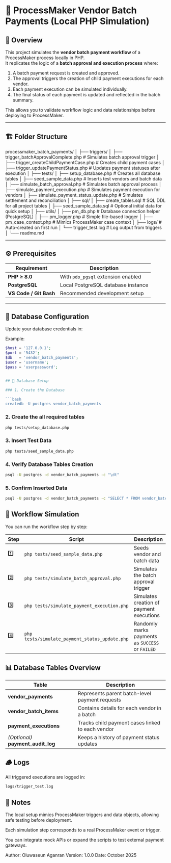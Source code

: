 # 🧾 ProcessMaker Vendor Batch Payments (Local PHP Simulation)

## 📘 Overview
This project simulates the **vendor batch payment workflow** of a ProcessMaker process locally in PHP.  
It replicates the logic of a **batch approval and execution process** where:

1. A batch payment request is created and approved.
2. The approval triggers the creation of child payment executions for each vendor.
3. Each payment execution can be simulated individually.
4. The final status of each payment is updated and reflected in the batch summary.

This allows you to validate workflow logic and data relationships before deploying to ProcessMaker.

---

## 🏗 Folder Structure

processmaker_batch_payments/
│
├── triggers/
│ ├── trigger_batchApprovalComplete.php # Simulates batch approval trigger
│ ├── trigger_createChildPaymentCase.php # Creates child payment cases
│ ├── trigger_updatePaymentStatus.php # Updates payment statuses after execution
│
├── tests/
│ ├── setup_database.php # Creates all database tables
│ ├── seed_sample_data.php # Inserts test vendors and batch data
│ ├── simulate_batch_approval.php # Simulates batch approval process
│ ├── simulate_payment_execution.php # Simulates payment execution for vendors
│ ├── simulate_payment_status_update.php # Simulates settlement and reconciliation
│
├── sql/
│ ├── create_tables.sql # SQL DDL for all project tables
│ ├── seed_sample_data.sql # Optional initial data for quick setup
│
├── utils/
│ ├── pm_db.php # Database connection helper (PostgreSQL)
│ ├── pm_logger.php # Simple file-based logger
│ ├── pm_case_context.php # Mimics ProcessMaker case context
│
├── logs/ # Auto-created on first run
│ └── trigger_test.log # Log output from triggers
│
└── readme.md


---

## ⚙️ Prerequisites

| Requirement | Description |
|--------------|-------------|
| **PHP ≥ 8.0** | With `pdo_pgsql` extension enabled |
| **PostgreSQL** | Local PostgreSQL database instance |
| **VS Code / Git Bash** | Recommended development setup |

---

## 🧩 Database Configuration

Update your database credentials in:


Example:
```php
$host = '127.0.0.1';
$port = '5432';
$db   = 'vendor_batch_payments';
$user = 'username';
$pass = 'userpassword';


## 🧱 Database Setup

### 1. Create the Database

```bash
createdb -U postgres vendor_batch_payments
```

### 2. Create the all required tables

```bash
php tests/setup_database.php
```

### 3. Insert Test Data

```bash
php tests/seed_sample_data.php
```

### 4. Verify Database Tables Creation

```bash
psql -U postgres -d vendor_batch_payments -c "\dt"
```

### 5. Confirm Inserted Data

```bash
psql -U postgres -d vendor_batch_payments -c "SELECT * FROM vendor_batch_items LIMIT 5;"
```


## 🔁 Workflow Simulation

You can run the workflow step by step:

| Step | Script                                         | Description                                      |
| ---- | ---------------------------------------------- | ------------------------------------------------ |
| 1️⃣  | `php tests/seed_sample_data.php`               | Seeds vendor and batch data                      |
| 2️⃣  | `php tests/simulate_batch_approval.php`        | Simulates the batch approval trigger             |
| 3️⃣  | `php tests/simulate_payment_execution.php`     | Simulates creation of payment executions         |
| 4️⃣  | `php tests/simulate_payment_status_update.php` | Randomly marks payments as `SUCCESS` or `FAILED` |

## 📊 Database Tables Overview

| Table                              | Description                                      |
| ---------------------------------- | ------------------------------------------------ |
| **vendor_payments**                | Represents parent batch-level payment requests   |
| **vendor_batch_items**             | Contains details for each vendor in a batch      |
| **payment_executions**             | Tracks child payment cases linked to each vendor |
| *(Optional)* **payment_audit_log** | Keeps a history of payment status updates        |


## 🪵 Logs

All triggered executions are logged in:
```bash
logs/trigger_test.log
```

## 🧠 Notes

The local setup mimics ProcessMaker triggers and data objects, allowing safe testing before deployment.

Each simulation step corresponds to a real ProcessMaker event or trigger.

You can integrate mock APIs or expand the scripts to test external payment gateways.

Author: Oluwaseun Aganran
Version: 1.0.0
Date: October 2025

